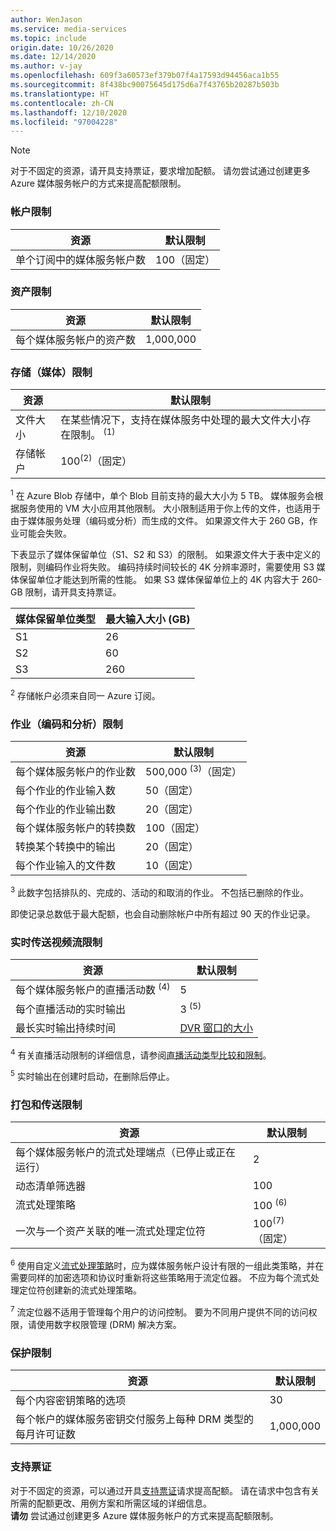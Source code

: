 ```yaml
---
author: WenJason
ms.service: media-services
ms.topic: include
origin.date: 10/26/2020
ms.date: 12/14/2020
ms.author: v-jay
ms.openlocfilehash: 609f3a60573ef379b07f4a17593d94456aca1b55
ms.sourcegitcommit: 8f438bc90075645d175d6a7f43765b20287b503b
ms.translationtype: HT
ms.contentlocale: zh-CN
ms.lasthandoff: 12/10/2020
ms.locfileid: "97004228"
---
```

> [!NOTE]
> 对于不固定的资源，请开具支持票证，要求增加配额。 请勿尝试通过创建更多 Azure 媒体服务帐户的方式来提高配额限制。

### <a name="account-limits"></a>帐户限制

| 资源 | 默认限制 |
| --- | --- |
| 单个订阅中的媒体服务帐户数 | 100（固定） |

### <a name="asset-limits"></a>资产限制

| 资源 | 默认限制 |
| --- | --- |
| 每个媒体服务帐户的资产数 | 1,000,000|

### <a name="storage-media-limits"></a>存储（媒体）限制

| 资源 | 默认限制 |
| --- | --- |
| 文件大小| 在某些情况下，支持在媒体服务中处理的最大文件大小存在限制。 <sup>(1)</sup> |
| 存储帐户 | 100<sup>(2)</sup>（固定） |

<sup>1</sup> 在 Azure Blob 存储中，单个 Blob 目前支持的最大大小为 5 TB。 媒体服务会根据服务使用的 VM 大小应用其他限制。 大小限制适用于你上传的文件，也适用于由于媒体服务处理（编码或分析）而生成的文件。 如果源文件大于 260 GB，作业可能会失败。

下表显示了媒体保留单位（S1、S2 和 S3）的限制。 如果源文件大于表中定义的限制，则编码作业将失败。 编码持续时间较长的 4K 分辨率源时，需要使用 S3 媒体保留单位才能达到所需的性能。 如果 S3 媒体保留单位上的 4K 内容大于 260-GB 限制，请开具支持票证。

|媒体保留单位类型|最大输入大小 (GB)|
|---|---|
|S1 |    26|
|S2    | 60|
|S3    |260|

<sup>2</sup> 存储帐户必须来自同一 Azure 订阅。

### <a name="jobs-encoding--analyzing-limits"></a>作业（编码和分析）限制

| 资源 | 默认限制 |
| --- | --- |
| 每个媒体服务帐户的作业数 | 500,000 <sup>(3)</sup>（固定）|
| 每个作业的作业输入数 | 50（固定）|
| 每个作业的作业输出数 | 20（固定） |
| 每个媒体服务帐户的转换数 | 100（固定）|
| 转换某个转换中的输出 | 20（固定） |
| 每个作业输入的文件数|10（固定）|

<sup>3</sup> 此数字包括排队的、完成的、活动的和取消的作业。 不包括已删除的作业。 

即使记录总数低于最大配额，也会自动删除帐户中所有超过 90 天的作业记录。 

### <a name="live-streaming-limits"></a>实时传送视频流限制

| 资源 | 默认限制 |
| --- | --- |
| 每个媒体服务帐户的直播活动数 <sup>(4)</sup> |5|
| 每个直播活动的实时输出 |3 <sup>(5)</sup> |
| 最长实时输出持续时间 | [DVR 窗口的大小](../articles/media-services/latest/live-event-cloud-dvr.md) |

<sup>4</sup> 有关直播活动限制的详细信息，请参阅[直播活动类型比较和限制](../articles/media-services/latest/live-event-types-comparison.md)。

<sup>5</sup> 实时输出在创建时启动，在删除后停止。

### <a name="packaging--delivery-limits"></a>打包和传送限制

| 资源 | 默认限制 |
| --- | --- |
| 每个媒体服务帐户的流式处理端点（已停止或正在运行）| 2 |
| 动态清单筛选器|100|
| 流式处理策略 | 100 <sup>(6)</sup> |
| 一次与一个资产关联的唯一流式处理定位符 | 100<sup>(7)</sup>（固定） |

<sup>6</sup> 使用自定义[流式处理策略](https://docs.microsoft.com/rest/api/media/streamingpolicies)时，应为媒体服务帐户设计有限的一组此类策略，并在需要同样的加密选项和协议时重新将这些策略用于流定位器。 不应为每个流式处理定位符创建新的流式处理策略。

<sup>7</sup> 流定位器不适用于管理每个用户的访问控制。 要为不同用户提供不同的访问权限，请使用数字权限管理 (DRM) 解决方案。

### <a name="protection-limits"></a>保护限制

| 资源 | 默认限制 |
| --- | --- |
| 每个内容密钥策略的选项 | 30 |
| 每个帐户的媒体服务密钥交付服务上每种 DRM 类型的每月许可证数|1,000,000|

### <a name="support-ticket"></a>支持票证

对于不固定的资源，可以通过开具[支持票证](https://support.azure.cn/zh-cn/support/support-azure/)请求提高配额。 请在请求中包含有关所需的配额更改、用例方案和所需区域的详细信息。 <br/>**请勿** 尝试通过创建更多 Azure 媒体服务帐户的方式来提高配额限制。
